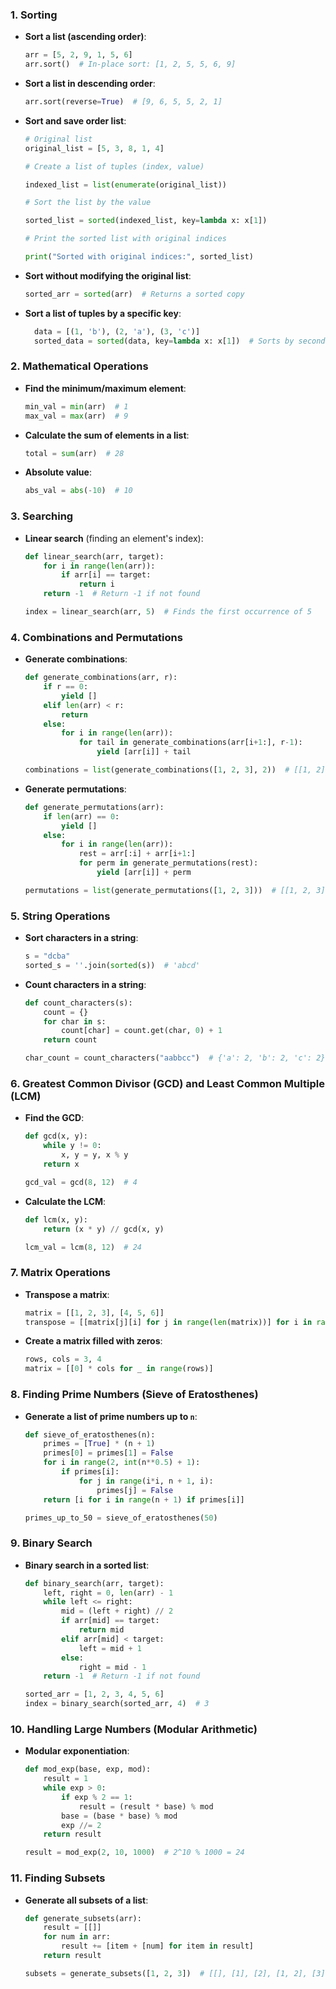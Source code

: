 ### 1. **Sorting**

- **Sort a list (ascending order)**:

  ```python
  arr = [5, 2, 9, 1, 5, 6]
  arr.sort()  # In-place sort: [1, 2, 5, 5, 6, 9]
  ```

- **Sort a list in descending order**:

  ```python
  arr.sort(reverse=True)  # [9, 6, 5, 5, 2, 1]
  ```

- **Sort and save order list**:

  ```python
  # Original list
  original_list = [5, 3, 8, 1, 4]

  # Create a list of tuples (index, value)

  indexed_list = list(enumerate(original_list))

  # Sort the list by the value

  sorted_list = sorted(indexed_list, key=lambda x: x[1])

  # Print the sorted list with original indices

  print("Sorted with original indices:", sorted_list)
  ```

- **Sort without modifying the original list**:

  ```python
  sorted_arr = sorted(arr)  # Returns a sorted copy
  ```

- **Sort a list of tuples by a specific key**:

  ```python
    data = [(1, 'b'), (2, 'a'), (3, 'c')]
    sorted_data = sorted(data, key=lambda x: x[1])  # Sorts by second element
  ```

### 2. **Mathematical Operations**

- **Find the minimum/maximum element**:

  ```python
  min_val = min(arr)  # 1
  max_val = max(arr)  # 9
  ```

- **Calculate the sum of elements in a list**:

  ```python
  total = sum(arr)  # 28
  ```

- **Absolute value**:

  ```python
  abs_val = abs(-10)  # 10
  ```

### 3. **Searching**

- **Linear search** (finding an element's index):

  ```python
  def linear_search(arr, target):
      for i in range(len(arr)):
          if arr[i] == target:
              return i
      return -1  # Return -1 if not found

  index = linear_search(arr, 5)  # Finds the first occurrence of 5
  ```

### 4. **Combinations and Permutations**

- **Generate combinations**:

  ```python
  def generate_combinations(arr, r):
      if r == 0:
          yield []
      elif len(arr) < r:
          return
      else:
          for i in range(len(arr)):
              for tail in generate_combinations(arr[i+1:], r-1):
                  yield [arr[i]] + tail

  combinations = list(generate_combinations([1, 2, 3], 2))  # [[1, 2], [1, 3], [2, 3]]
  ```

- **Generate permutations**:

  ```python
  def generate_permutations(arr):
      if len(arr) == 0:
          yield []
      else:
          for i in range(len(arr)):
              rest = arr[:i] + arr[i+1:]
              for perm in generate_permutations(rest):
                  yield [arr[i]] + perm

  permutations = list(generate_permutations([1, 2, 3]))  # [[1, 2, 3], [1, 3, 2], ...]
  ```

### 5. **String Operations**

- **Sort characters in a string**:

  ```python
  s = "dcba"
  sorted_s = ''.join(sorted(s))  # 'abcd'
  ```

- **Count characters in a string**:

  ```python
  def count_characters(s):
      count = {}
      for char in s:
          count[char] = count.get(char, 0) + 1
      return count

  char_count = count_characters("aabbcc")  # {'a': 2, 'b': 2, 'c': 2}
  ```

### 6. **Greatest Common Divisor (GCD) and Least Common Multiple (LCM)**

- **Find the GCD**:

  ```python
  def gcd(x, y):
      while y != 0:
          x, y = y, x % y
      return x

  gcd_val = gcd(8, 12)  # 4
  ```

- **Calculate the LCM**:

  ```python
  def lcm(x, y):
      return (x * y) // gcd(x, y)

  lcm_val = lcm(8, 12)  # 24
  ```

### 7. **Matrix Operations**

- **Transpose a matrix**:

  ```python
  matrix = [[1, 2, 3], [4, 5, 6]]
  transpose = [[matrix[j][i] for j in range(len(matrix))] for i in range(len(matrix[0]))]
  ```

- **Create a matrix filled with zeros**:

  ```python
  rows, cols = 3, 4
  matrix = [[0] * cols for _ in range(rows)]
  ```

### 8. **Finding Prime Numbers (Sieve of Eratosthenes)**

- **Generate a list of prime numbers up to `n`**:

  ```python
  def sieve_of_eratosthenes(n):
      primes = [True] * (n + 1)
      primes[0] = primes[1] = False
      for i in range(2, int(n**0.5) + 1):
          if primes[i]:
              for j in range(i*i, n + 1, i):
                  primes[j] = False
      return [i for i in range(n + 1) if primes[i]]

  primes_up_to_50 = sieve_of_eratosthenes(50)
  ```

### 9. **Binary Search**

- **Binary search in a sorted list**:

  ```python
  def binary_search(arr, target):
      left, right = 0, len(arr) - 1
      while left <= right:
          mid = (left + right) // 2
          if arr[mid] == target:
              return mid
          elif arr[mid] < target:
              left = mid + 1
          else:
              right = mid - 1
      return -1  # Return -1 if not found

  sorted_arr = [1, 2, 3, 4, 5, 6]
  index = binary_search(sorted_arr, 4)  # 3
  ```

### 10. **Handling Large Numbers (Modular Arithmetic)**

- **Modular exponentiation**:

  ```python
  def mod_exp(base, exp, mod):
      result = 1
      while exp > 0:
          if exp % 2 == 1:
              result = (result * base) % mod
          base = (base * base) % mod
          exp //= 2
      return result

  result = mod_exp(2, 10, 1000)  # 2^10 % 1000 = 24
  ```

### 11. **Finding Subsets**

- **Generate all subsets of a list**:

  ```python
  def generate_subsets(arr):
      result = [[]]
      for num in arr:
          result += [item + [num] for item in result]
      return result

  subsets = generate_subsets([1, 2, 3])  # [[], [1], [2], [1, 2], [3], [1, 3], ...]
  ```

```

```
